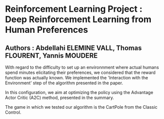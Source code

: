 # Reinforcement Learning Project : Deep Reinforcement Learning from Human Preferences  
## Authors : Abdellahi ELEMINE VALL, Thomas FLOURENT, Yannis MOUDERE   


With regard to the difficulty to set up an environnment where actual humans spend minutes elicitating their preferences, we considered that the reward function was actually known. We implemented the 'Interaction with the Environment' step of the algorithm presented in the paper.  

In this configuration, we aim at optimizing the policy using the Advantage Actor Critic (A2C) method, presented in the summary.  

The game in which we tested our algorithm is the CartPole from the Classic Control. 

